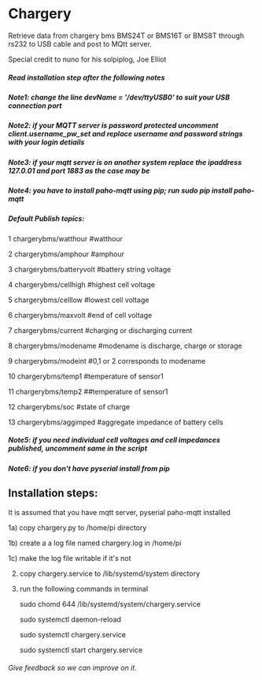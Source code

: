 # Chargery
Retrieve data from chargery bms BMS24T or BMS16T or BMS8T through rs232 to USB cable and post to MQtt server. 

Special credit to nuno for his solpiplog, Joe Elliot
##### Read installation step after the following notes 

##### Note1: change the line devName = '/dev/ttyUSB0' to suit your USB connection port

##### Note2: if your MQTT server is password protected uncomment client.username_pw_set and replace username and password strings with your login detiails

##### Note3: if your mqtt server is on another system replace the ipaddress 127.0.01 and port 1883 as the case may be

##### Note4: you have to install paho-mqtt using pip; run sudo pip install paho-mqtt


##### Default Publish topics: 
1 chargerybms/watthour #watthour

2 chargerybms/amphour #amphour 

3 chargerybms/batteryvolt #battery string voltage

4 chargerybms/cellhigh #highest cell voltage

5 chargerybms/celllow #lowest cell voltage

6 chargerybms/maxvolt #end of cell voltage

7 chargerybms/current #charging or discharging current

8 chargerybms/modename #modename is discharge, charge or storage

9 chargerybms/modeint #0,1 or 2 corresponds to modename

10 chargerybms/temp1 #temperature of sensor1

11 chargerybms/temp2 ##temperature of sensor1

12 chargerybms/soc #state of charge

13 chargerybms/aggimped #aggregate impedance of battery cells


##### Note5: if you need individual cell voltages and cell impedances published, uncomment same in the script

##### Note6: if you don't have pyserial install from pip


## Installation steps:

It is assumed that you have mqtt server, pyserial paho-mqtt installed

1a) copy chargery.py to /home/pi directory

1b) create a a log file named chargery.log in /home/pi

1c) make the log file writable if it's not


2) copy chargery.service to /lib/systemd/system directory

3) run the following commands  in terminal

	sudo chomd 644 /lib/systemd/system/chargery.service
	
	sudo systemctl daemon-reload
	
	sudo systemctl chargery.service
	
	sudo systemctl start chargery.service
	


###### Give feedback so we can improve on it.


